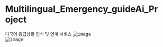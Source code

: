 # Multilingual_Emergency_guideAi_Project
다국어 응급상황 인식 및 연계 서비스 
<kbd>
![image](https://github.com/user-attachments/assets/935ca1fc-70cf-4a69-be83-a344bc19db66)
</kbd>
<br>
<kbd>
![image](https://github.com/user-attachments/assets/deb6d406-4517-410b-a191-f9ec91b48b58)
</kbd>
